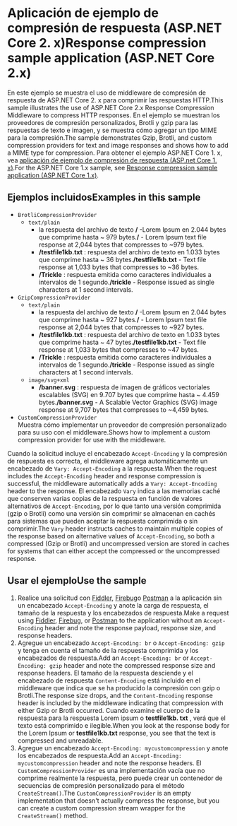 # <a name="response-compression-sample-application-aspnet-core-2x"></a><span data-ttu-id="c0599-101">Aplicación de ejemplo de compresión de respuesta (ASP.NET Core 2. x)</span><span class="sxs-lookup"><span data-stu-id="c0599-101">Response compression sample application (ASP.NET Core 2.x)</span></span>

<span data-ttu-id="c0599-102">En este ejemplo se muestra el uso de middleware de compresión de respuesta de ASP.NET Core 2. x para comprimir las respuestas HTTP.</span><span class="sxs-lookup"><span data-stu-id="c0599-102">This sample illustrates the use of ASP.NET Core 2.x Response Compression Middleware to compress HTTP responses.</span></span> <span data-ttu-id="c0599-103">En el ejemplo se muestran los proveedores de compresión personalizados, Brotli y gzip para las respuestas de texto e imagen, y se muestra cómo agregar un tipo MIME para la compresión.</span><span class="sxs-lookup"><span data-stu-id="c0599-103">The sample demonstrates Gzip, Brotli, and custom compression providers for text and image responses and shows how to add a MIME type for compression.</span></span> <span data-ttu-id="c0599-104">Para obtener el ejemplo ASP.NET Core 1. x, vea [aplicación de ejemplo de compresión de respuesta (ASP.net Core 1. x)](https://github.com/dotnet/AspNetCore.Docs/tree/master/aspnetcore/performance/response-compression/samples/1.x).</span><span class="sxs-lookup"><span data-stu-id="c0599-104">For the ASP.NET Core 1.x sample, see [Response compression sample application (ASP.NET Core 1.x)](https://github.com/dotnet/AspNetCore.Docs/tree/master/aspnetcore/performance/response-compression/samples/1.x).</span></span>

## <a name="examples-in-this-sample"></a><span data-ttu-id="c0599-105">Ejemplos incluidos</span><span class="sxs-lookup"><span data-stu-id="c0599-105">Examples in this sample</span></span>

* `BrotliCompressionProvider`
  * `text/plain`
    * <span data-ttu-id="c0599-106">la respuesta del archivo de texto **/** -Lorem Ipsum en 2.044 bytes que comprime hasta ~ 979 bytes.</span><span class="sxs-lookup"><span data-stu-id="c0599-106">**/** - Lorem Ipsum text file response at 2,044 bytes that compresses to ~979 bytes.</span></span>
    * <span data-ttu-id="c0599-107">**/testfile1kb.txt** : respuesta del archivo de texto en 1.033 bytes que comprime hasta ~ 36 bytes.</span><span class="sxs-lookup"><span data-stu-id="c0599-107">**/testfile1kb.txt** - Text file response at 1,033 bytes that compresses to ~36 bytes.</span></span>
    * <span data-ttu-id="c0599-108">**/Trickle** : respuesta emitida como caracteres individuales a intervalos de 1 segundo.</span><span class="sxs-lookup"><span data-stu-id="c0599-108">**/trickle** - Response issued as single characters at 1 second intervals.</span></span>
* `GzipCompressionProvider`
  * `text/plain`
    * <span data-ttu-id="c0599-109">la respuesta del archivo de texto **/** -Lorem Ipsum en 2.044 bytes que comprime hasta ~ 927 bytes.</span><span class="sxs-lookup"><span data-stu-id="c0599-109">**/** - Lorem Ipsum text file response at 2,044 bytes that compresses to ~927 bytes.</span></span>
    * <span data-ttu-id="c0599-110">**/testfile1kb.txt** : respuesta del archivo de texto en 1.033 bytes que comprime hasta ~ 47 bytes.</span><span class="sxs-lookup"><span data-stu-id="c0599-110">**/testfile1kb.txt** - Text file response at 1,033 bytes that compresses to ~47 bytes.</span></span>
    * <span data-ttu-id="c0599-111">**/Trickle** : respuesta emitida como caracteres individuales a intervalos de 1 segundo.</span><span class="sxs-lookup"><span data-stu-id="c0599-111">**/trickle** - Response issued as single characters at 1 second intervals.</span></span>
  * `image/svg+xml`
    * <span data-ttu-id="c0599-112">**/banner.svg** : respuesta de imagen de gráficos vectoriales escalables (SVG) en 9.707 bytes que comprime hasta ~ 4.459 bytes.</span><span class="sxs-lookup"><span data-stu-id="c0599-112">**/banner.svg** - A Scalable Vector Graphics (SVG) image response at 9,707 bytes that compresses to ~4,459 bytes.</span></span>
* `CustomCompressionProvider`<br><span data-ttu-id="c0599-113">Muestra cómo implementar un proveedor de compresión personalizado para su uso con el middleware.</span><span class="sxs-lookup"><span data-stu-id="c0599-113">Shows how to implement a custom compression provider for use with the middleware.</span></span>

<span data-ttu-id="c0599-114">Cuando la solicitud incluye el encabezado `Accept-Encoding` y la compresión de respuesta es correcta, el middleware agrega automáticamente un encabezado de `Vary: Accept-Encoding` a la respuesta.</span><span class="sxs-lookup"><span data-stu-id="c0599-114">When the request includes the `Accept-Encoding` header and response compression is successful, the middleware automatically adds a `Vary: Accept-Encoding` header to the response.</span></span> <span data-ttu-id="c0599-115">El encabezado `Vary` indica a las memorias caché que conserven varias copias de la respuesta en función de valores alternativos de `Accept-Encoding`, por lo que tanto una versión comprimida (gzip o Brotli) como una versión sin comprimir se almacenan en cachés para sistemas que pueden aceptar la respuesta comprimida o sin comprimir.</span><span class="sxs-lookup"><span data-stu-id="c0599-115">The `Vary` header instructs caches to maintain multiple copies of the response based on alternative values of `Accept-Encoding`, so both a compressed (Gzip or Brotli) and uncompressed version are stored in caches for systems that can either accept the compressed or the uncompressed response.</span></span>

## <a name="use-the-sample"></a><span data-ttu-id="c0599-116">Usar el ejemplo</span><span class="sxs-lookup"><span data-stu-id="c0599-116">Use the sample</span></span>

1. <span data-ttu-id="c0599-117">Realice una solicitud con [Fiddler](https://www.telerik.com/fiddler), [Firebug](https://getfirebug.com/)o [Postman](https://www.getpostman.com/) a la aplicación sin un encabezado `Accept-Encoding` y anote la carga de respuesta, el tamaño de la respuesta y los encabezados de respuesta.</span><span class="sxs-lookup"><span data-stu-id="c0599-117">Make a request using [Fiddler](https://www.telerik.com/fiddler), [Firebug](https://getfirebug.com/), or [Postman](https://www.getpostman.com/) to the application without an `Accept-Encoding` header and note the response payload, response size, and response headers.</span></span>
1. <span data-ttu-id="c0599-118">Agregue un encabezado `Accept-Encoding: br` o `Accept-Encoding: gzip` y tenga en cuenta el tamaño de la respuesta comprimida y los encabezados de respuesta.</span><span class="sxs-lookup"><span data-stu-id="c0599-118">Add an `Accept-Encoding: br` or `Accept-Encoding: gzip` header and note the compressed response size and response headers.</span></span> <span data-ttu-id="c0599-119">El tamaño de la respuesta desciende y el encabezado de respuesta `Content-Encoding` está incluido en el middleware que indica que se ha producido la compresión con gzip o Brotli.</span><span class="sxs-lookup"><span data-stu-id="c0599-119">The response size drops, and the `Content-Encoding` response header is included by the middleware indicating that compression with either Gzip or Brotli occurred.</span></span> <span data-ttu-id="c0599-120">Cuando examine el cuerpo de la respuesta para la respuesta Lorem ipsum o **testfile1kb. txt** , verá que el texto está comprimido e ilegible.</span><span class="sxs-lookup"><span data-stu-id="c0599-120">When you look at the response body for the Lorem Ipsum or **testfile1kb.txt** response, you see that the text is compressed and unreadable.</span></span>
1. <span data-ttu-id="c0599-121">Agregue un encabezado `Accept-Encoding: mycustomcompression` y anote los encabezados de respuesta.</span><span class="sxs-lookup"><span data-stu-id="c0599-121">Add an `Accept-Encoding: mycustomcompression` header and note the response headers.</span></span> <span data-ttu-id="c0599-122">El `CustomCompressionProvider` es una implementación vacía que no comprime realmente la respuesta, pero puede crear un contenedor de secuencias de compresión personalizado para el método `CreateStream()`.</span><span class="sxs-lookup"><span data-stu-id="c0599-122">The `CustomCompressionProvider` is an empty implementation that doesn't actually compress the response, but you can create a custom compression stream wrapper for the `CreateStream()` method.</span></span>
